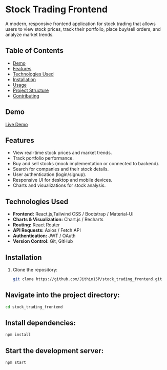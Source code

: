 # Stock Trading Frontend

A modern, responsive frontend application for stock trading that allows users to view stock prices, track their portfolio, place buy/sell orders, and analyze market trends.

## Table of Contents
- [Demo](#demo)
- [Features](#features)
- [Technologies Used](#technologies-used)
- [Installation](#installation)
- [Usage](#usage)
- [Project Structure](#project-structure)
- [Contributing](#contributing)
  

## Demo  
[Live Demo]()

## Features
- View real-time stock prices and market trends.
- Track portfolio performance.
- Buy and sell stocks (mock implementation or connected to backend).
- Search for companies and their stock details.
- User authentication (login/signup).
- Responsive UI for desktop and mobile devices.
- Charts and visualizations for stock analysis.

## Technologies Used
- **Frontend:** React.js,Tailwind CSS / Bootstrap / Material-UI
- **Charts & Visualization:** Chart.js / Recharts
- **Routing:** React Router
- **API Requests:** Axios / Fetch API
- **Authentication:** JWT / OAuth  
- **Version Control:** Git, GitHub

## Installation
1. Clone the repository:
   ```bash
   git clone https://github.com/Jithin15P/stock_trading_frontend.git

## Navigate into the project directory:
 ```bash
cd stock_trading_frontend

```
## Install dependencies:
 ```bash
npm install
```

## Start the development server:
 ```bash
npm start  
```
